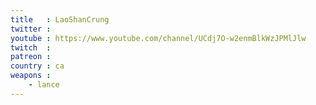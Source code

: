 ```yaml
---
title   : LaoShanCrung
twitter :
youtube : https://www.youtube.com/channel/UCdj7O-w2enmBlkWzJPMlJlw
twitch  :
patreon :
country : ca
weapons :
    - lance
---
```

